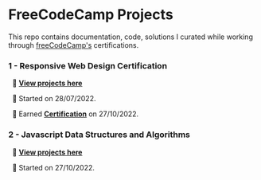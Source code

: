# FreeCodeCamp Projects

This repo contains documentation, code, solutions I curated while working through [freeCodeCamp's](https://www.freecodecamp.org)  certifications.


### **1 - Responsive Web Design Certification**

  &nbsp; 📍 [**View projects here**](https://github.com/shivkumar98/FreeCodeCamp-Projects/tree/main/01-Responsive%20Web%20Design)
  
  &nbsp; 📍 Started on 28/07/2022.

  &nbsp; 📍 Earned [**Certification**](https://www.freecodecamp.org/certification/fcc55144a21-0a3a-4329-acd7-8e49b83d46f3/responsive-web-design) on 27/10/2022.

 ### **2 - Javascript Data Structures and Algorithms**

  &nbsp; 📍 [**View projects here**](02-Javascript%20Algorithms%20and%20Data%20Structures)
  
  &nbsp; 📍 Started on 27/10/2022.
